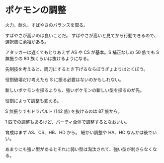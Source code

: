 # ポケモンの調整

火力、耐久、すばやさのバランスを取る。

すばやさが高いのは良いことだ。
すばやさが高いと見てから行動できるので、選択肢に余裕がある。

アタッカーは遅くてもとりあえず AS や CS が基本。S 補正なしの 50 族でも S 無振りの 80 族くらいは抜けるようになる。

先制技を考えると、両刀にするとき下げるならぼうぎょよりはとくぼう。

役割破壊だけ考えたら S に振る必要はないのかもしれない。

新しいポケモンを探るよりも、強いポケモンの新しい型を探るのが先。

役割によって調整も変える。

S 無振りでもドラパルト (142 族) を抜けるのは 87 族から。

1 匹での調整もあるけど、パーティ全体で調整するとなおいい。

育成はまず AS、CS、HB、HD から。
細かい調整や HA、HC なんかは後でいい。

あまりにも強い型があるとそれに弱い型は淘汰されて、強い型が刺さらなくなる。
